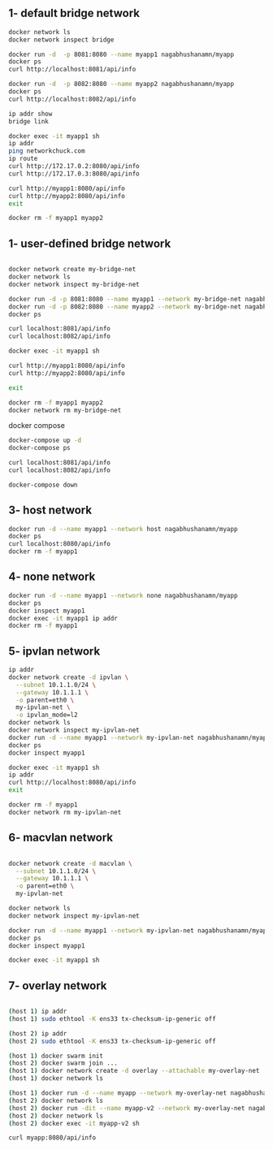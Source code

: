 ## 1- default bridge network

<!-- ```bash
docker network ls
docker network inspect bridge
docker run -d --name my-nginx -p 8080:80 nginx
docker ps
docker inspect my-nginx
docker network inspect bridge
docker stop my-nginx
docker rm my-nginx
``` -->

```bash
docker network ls
docker network inspect bridge

docker run -d  -p 8081:8080 --name myapp1 nagabhushanamn/myapp
docker ps
curl http://localhost:8081/api/info

docker run -d  -p 8082:8080 --name myapp2 nagabhushanamn/myapp
docker ps
curl http://localhost:8082/api/info

ip addr show
bridge link

docker exec -it myapp1 sh
ip addr
ping networkchuck.com
ip route
curl http://172.17.0.2:8080/api/info
curl http://172.17.0.3:8080/api/info

curl http://myapp1:8080/api/info
curl http://myapp2:8080/api/info
exit

docker rm -f myapp1 myapp2
```

## 1- user-defined bridge network

```bash

docker network create my-bridge-net
docker network ls
docker network inspect my-bridge-net

docker run -d -p 8081:8080 --name myapp1 --network my-bridge-net nagabhushanamn/myapp
docker run -d -p 8082:8080 --name myapp2 --network my-bridge-net nagabhushanamn/myapp
docker ps

curl localhost:8081/api/info
curl localhost:8082/api/info

docker exec -it myapp1 sh

curl http://myapp1:8080/api/info
curl http://myapp2:8080/api/info

exit

docker rm -f myapp1 myapp2
docker network rm my-bridge-net

```

docker compose

```bash
docker-compose up -d
docker-compose ps

curl localhost:8081/api/info
curl localhost:8082/api/info

docker-compose down

```

## 3- host network

```bash
docker run -d --name myapp1 --network host nagabhushanamn/myapp
docker ps
curl localhost:8080/api/info
docker rm -f myapp1
```

## 4- none network

```bash
docker run -d --name myapp1 --network none nagabhushanamn/myapp
docker ps
docker inspect myapp1
docker exec -it myapp1 ip addr
docker rm -f myapp1
```

## 5- ipvlan network

```bash
ip addr
docker network create -d ipvlan \
  --subnet 10.1.1.0/24 \
  --gateway 10.1.1.1 \
  -o parent=eth0 \
  my-ipvlan-net \
  -o ipvlan_mode=l2
docker network ls
docker network inspect my-ipvlan-net
docker run -d --name myapp1 --network my-ipvlan-net nagabhushanamn/myapp
docker ps
docker inspect myapp1

docker exec -it myapp1 sh
ip addr
curl http://localhost:8080/api/info
exit

docker rm -f myapp1
docker network rm my-ipvlan-net

```

## 6- macvlan network

```bash

docker network create -d macvlan \
  --subnet 10.1.1.0/24 \
  --gateway 10.1.1.1 \
  -o parent=eth0 \
  my-ipvlan-net

docker network ls
docker network inspect my-ipvlan-net

docker run -d --name myapp1 --network my-ipvlan-net nagabhushanamn/myapp
docker ps
docker inspect myapp1

docker exec -it myapp1 sh


```

## 7- overlay network

```bash

(host 1) ip addr
(host 1) sudo ethtool -K ens33 tx-checksum-ip-generic off

(host 2) ip addr
(host 2) sudo ethtool -K ens33 tx-checksum-ip-generic off

(host 1) docker swarm init
(host 2) docker swarm join ...
(host 1) docker network create -d overlay --attachable my-overlay-net
(host 1) docker network ls

(host 1) docker run -d --name myapp --network my-overlay-net nagabhushanamn/myapp
(host 2) docker network ls
(host 2) docker run -dit --name myapp-v2 --network my-overlay-net nagabhushanamn/myapp
(host 2) docker network ls
(host 2) docker exec -it myapp-v2 sh

curl myapp:8080/api/info
```
